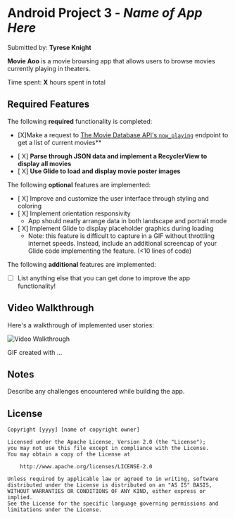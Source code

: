 # Android Project 3 - *Name of App Here*

Submitted by: **Tyrese Knight**

**Movie Aoo** is a movie browsing app that allows users to browse movies currently playing in theaters.

Time spent: **X** hours spent in total

## Required Features

The following **required** functionality is completed:
*  [X]Make a request to [The Movie Database API's `now_playing`](https://developers.themoviedb.org/3/movies/get-now-playing) endpoint to get a list of current movies**

- [ X] **Parse through JSON data and implement a RecyclerView to display all movies**
- [ X] **Use Glide to load and display movie poster images**

The following **optional** features are implemented:

- [ X] Improve and customize the user interface through styling and coloring
- [ X] Implement orientation responsivity
  - App should neatly arrange data in both landscape and portrait mode
- [ X] Implement Glide to display placeholder graphics during loading
  - Note: this feature is difficult to capture in a GIF without throttling internet speeds.  Instead, include an additional screencap of your Glide code implementing the feature.  (<10 lines of code)

The following **additional** features are implemented:

- [ ] List anything else that you can get done to improve the app functionality!

## Video Walkthrough

Here's a walkthrough of implemented user stories:

<img src='http://i.imgur.com/link/to/your/gif/file.gif' title='Video Walkthrough' width='' alt='Video Walkthrough' />

<!-- Replace this with whatever GIF tool you used! -->
GIF created with ...  
<!-- Recommended tools:
[Kap](https://getkap.co/) for macOS
[ScreenToGif](https://www.screentogif.com/) for Windows
[peek](https://github.com/phw/peek) for Linux. -->

## Notes

Describe any challenges encountered while building the app.

## License

    Copyright [yyyy] [name of copyright owner]

    Licensed under the Apache License, Version 2.0 (the "License");
    you may not use this file except in compliance with the License.
    You may obtain a copy of the License at

        http://www.apache.org/licenses/LICENSE-2.0

    Unless required by applicable law or agreed to in writing, software
    distributed under the License is distributed on an "AS IS" BASIS,
    WITHOUT WARRANTIES OR CONDITIONS OF ANY KIND, either express or implied.
    See the License for the specific language governing permissions and
    limitations under the License.
